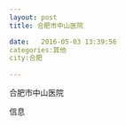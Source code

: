 ```yaml
--- 
layout: post 
title: 合肥市中山医院

date:   2016-05-03 13:39:56 
categories:其他  
city:合肥
  
--- 
```

   
合肥市中山医院

信息

